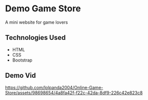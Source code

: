 # Demo Game Store
A mini website for game lovers

## Technologies Used
- HTML
- CSS
- Bootstrap
  


## Demo Vid

https://github.com/lolpanda2004/Online-Game-Store/assets/98698654/4a8fa42f-f22c-42da-8df9-226c42e823c8

